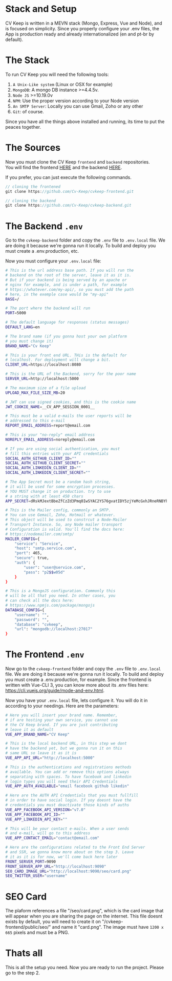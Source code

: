 # Stack and Setup

CV Keep is written in a MEVN stack (Mongo, Express, Vue and Node), and is focused on simplicity. Since you properly configure your .env files, the App is production ready and already internationalized (en and pt-br by default).

# The Stack

To run CV Keep you will need the following tools:

1. `A Unix-Like system` (Linux or OSX for example)
2. `MongoDB`: A mongo DB instance >=4.4.5v.
3. `Node JS` >=10.19.0v
5. `NPM`: Use the proper version according to your Node version
4. `An SMTP Server`: Locally you can use Gmail, Zoho or any other 
5. `Git`: of course. 

Since you have all the things above installed and running, its time to put the peaces together.

# The Sources

Now you must clone the CV Keep `frontend` and `backend` repositories.  
You will find the frontend [HERE](https://github.com/Cv-Keep/cvkeep-frontend/) and the backend [HERE](https://github.com/Cv-Keep/cvkeep-backend/).  

If you prefer, you can just execute the following commands.

``` js
// cloning the frontened
git clone https://github.com/Cv-Keep/cvkeep-frontend.git

// cloning the backend
git clone https://github.com/Cv-Keep/cvkeep-backend.git
``` 

# The Backend `.env`

Go to the `cvkeep-backend` folder and copy the `.env` file to `.env.local` file. We are doing it because we're gonna run it locally. To build and deploy you must create a .env.production, etc.

Now you must configure your `.env.local` file:

```bash
# This is the url address base path. If you will run the
# backend on the root of the server, leave it as it is.
# But if your backend is being served by an apache or
# nginx for example, and is under a path, for example
# https://whatever.com/my-api/, so you must add the path
# here, in the exemple case would be "my-api"
BASE=/

# The port where the backend will run
PORT=5000

# The default language for responses (status messages)
DEFAULT_LANG=en

# The brand name (if you gonna host your own platform
# you must change it)
BRAND_NAME="Cv Keep"

# This is your front end URL. THis is the default for
# localhost. For deployment will change a bit.
CLIENT_URL=https://localhost:8080

# This is the URL of the Backend, sorry for the poor name
SERVER_URL=http://localhost:5000

# The maximum size of a file upload 
UPLOAD_MAX_FILE_SIZE_MB=20

# JWT can use signed cookies, and this is the cookie name 
JWT_COOKIE_NAME=__CV_APP_SESSION_0001__

# This must be a valid e-mails the user reports will be
# addressed to this e-mail
REPORT_EMAIL_ADDRESS=report@email.com

# This is your "no-reply" email address
NOREPLY_EMAIL_ADDRESS=noreply@email.com

# If you are using social authentication, you must
# fill this entries with your API credentials
SOCIAL_AUTH_GITHUB_CLIENT_ID=""
SOCIAL_AUTH_GITHUB_CLIENT_SECRET=""
SOCIAL_AUTH_LINKEDIN_CLIENT_ID=""
SOCIAL_AUTH_LINKEDIN_CLIENT_SECRET=""

# The App Secret must be a random hash string,
# it will be used for some encryption processes.
# YOU MUST change it on production. try to use
# a string with at least 450 chars
APP_SECRET=dRskMJextBbeZfCzZd3Pmq0IwSYAC2YS76gvatIDY5zjYeMcGxhJRneRNBYhMk8TZgjyybG90F25akNzHvEeZk7DKvlezpazrfBHG3P0Rt4BBRkQAHVNtiCWPx4CJ87Yzvw48c576dzDTBNlBL1aDfW1XJCILhqjHOoYl5SMPIAQDh22fAlYly6uO8WnkC4reTyRVjoCGm18t1dMG6LyTHwOHKCN97K8gtAKxExJcNaGEPWvTcqCu6e3JHlTb2eWA8ABwEEfwc6EM001LnV5frG3U3eJEQMxRsa7ukgrza3hRLaC7qhYYWLYmTlwF37xV2iC3WAYofOThvgLgzBDrAGM2iC4alQQEHNnGvl64cVgEwCv2ftmBzTFoW8GFwXxSBCCakpLHoh5GGVWEJCV3wuCPJPTYjA3AqXraZGd4D5Iuq1U0dnwVBEe2uxImJNczP

# This is the Mailer config, commonly an SMTP.
# You can use Gemail, Zoho, Hotmail or whatever.
# This object will be used to constrcut a Node-Mailer
# Transport Instance. So, any Node mailer transport
# Configuration is valid. You'll find the docs here:
# https://nodemailer.com/smtp/
MAILER_CONFIG={
	"service": "Service",
	"host": "smtp.service.com",
	"port": 465,
	"secure": true,
	"auth": {
		"user": "user@service.com",
		"pass": "p2$$w05d"
	}
}

# This is a MongoJS configuration. Commonly this
# will be all that you need. In other cases, you
# can check all the docs here:
# https://www.npmjs.com/package/mongojs
DATABASE_CONFIG={
	"username": "",
	"password": "",
	"database": "cvkeep",
	"url": "mongodb://localhost:27017"
}
```

# The Frontend `.env`

Now go to the `cvkeep-frontend` folder and copy the `.env` file to `.env.local` file. We are doing it because we're gonna run it locally. To build and deploy you must create a .env.production, for example. Since the frontend is written with Vue-CLI 3, you can know more about its .env files here: https://cli.vuejs.org/guide/mode-and-env.html.

Now you have your `.env.local` file, lets configure it. You will do it in according to your needings. Here are the parameters:

```bash
# Here you will insert your brand name. Remember,
# if are hosting your own service, you cannot use 
# the CV Keep brand. If you are just contributing
# leave it as default
VUE_APP_BRAND_NAME="CV Keep"

# This is the local backend URL, in this step we dont
# have the backend yet, but we gonna run it on this
# same URL so leave it as it is
VUE_APP_API_URL="http://localhost:5000"

# This is the authentications and registrations methods
# available. You can add or remove this options always
# separating with spaces. To have facebook and linkedin
# login types you will need their API Credentials
VUE_APP_AUTH_AVAILABLE="email facebook github likedin"

# Here are the AUTH API Credentials that you must fullfill
# in order to have social login. If yoy doesnt have the
# credentials you must deactivate those kinds of auths
VUE_APP_FACEBOOK_API_VERSION="v7.0"
VUE_APP_FACEBOOK_API_ID=""
VUE_APP_LINKEDIN_API_KEY=""

# This will be your contact e-mails. When a user sends
# and e-mail, will go to this address
VUE_APP_CONTACT_EMAIL="contact@email.com"

# Here are the configurations related to the Front End Server
# and SSR, we gonna know more about on the step 3. Leave
# it as it is for now, we'll come back here later
FRONT_SERVER_PORT=9090
FRONT_SERVER_APP_URL="http://localhost:9090"
SEO_CARD_IMAGE_URL="http://localhost:9090/seo/card.png"
SEO_TWITTER_USER="username"
```

# SEO Card

The plaform references a file "/seo/card.png", which is the card image that will appear when you are sharing the page on the internet. This file doesnt exists by default, you will need to create it on "/cvkeep-frontend/public/seo/" and name it "card.png". The image must have `1200 x 665` pixels and must be a PNG.

# Thats all

This is all the setup you need. Now you are ready to run the project. Please go to the step 2.